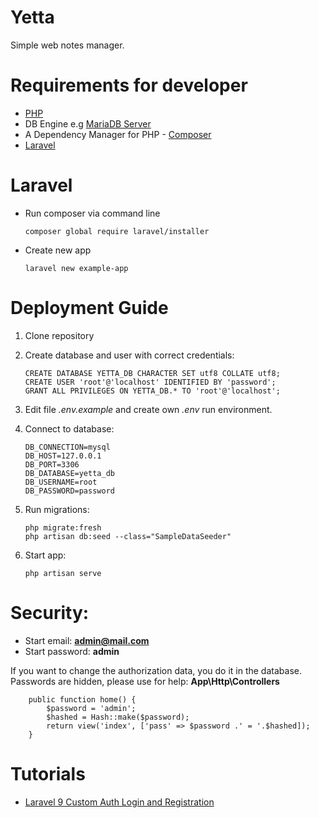 # Yetta

Simple web notes manager.

# Requirements for developer
- [PHP](https://windows.php.net/download/) 
- DB Engine e.g [MariaDB Server](https://mariadb.org/download/?t=mariadb&p=mariadb&r=10.9.3&os=windows&cpu=x86_64&pkg=msim=bme)
- A Dependency Manager for PHP - [Composer](https://getcomposer.org/download/)
- [Laravel](https://laravel.com/docs/master)

# Laravel
- Run composer via command line

    ```
    composer global require laravel/installer
    ```

- Create new app

    ```
    laravel new example-app
    ```

# Deployment Guide
1. Clone repository
2. Create database and user with correct credentials:

    ```
    CREATE DATABASE YETTA_DB CHARACTER SET utf8 COLLATE utf8;
    CREATE USER 'root'@'localhost' IDENTIFIED BY 'password';
    GRANT ALL PRIVILEGES ON YETTA_DB.* TO 'root'@'localhost';
    ```

3. Edit file *.env.example* and create own *.env* run environment.
4. Connect to database:

    ```
    DB_CONNECTION=mysql
    DB_HOST=127.0.0.1
    DB_PORT=3306
    DB_DATABASE=yetta_db
    DB_USERNAME=root
    DB_PASSWORD=password
    ```
5. Run migrations:

    ```
    php migrate:fresh
    php artisan db:seed --class="SampleDataSeeder"
    ```

6. Start app:

    ```
    php artisan serve
    ```

# Security:
- Start email: **admin@mail.com**
- Start password: **admin**

If you want to change the authorization data, you do it in the database. Passwords are hidden, please use for help: **App\Http\Controllers**


```
    public function home() {
        $password = 'admin';
        $hashed = Hash::make($password);
        return view('index', ['pass' => $password .' = '.$hashed]);
    }
```

#  Tutorials
* [Laravel 9 Custom Auth Login and Registration](https://www.positronx.io/laravel-custom-authentication-login-and-registration-tutorial/)